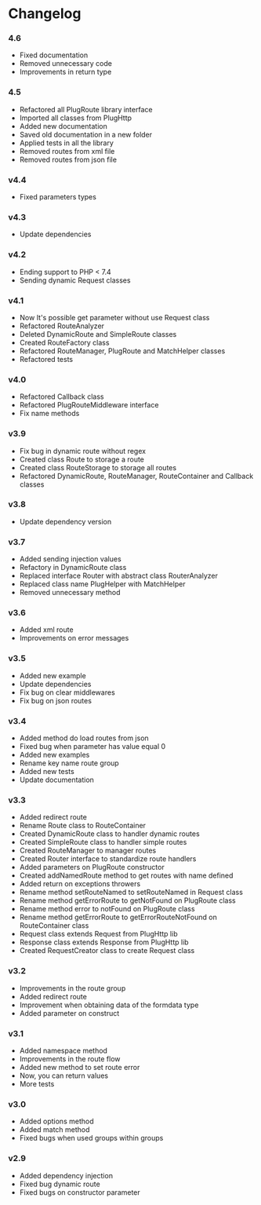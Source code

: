# Changelog

### 4.6
* Fixed documentation
* Removed unnecessary code
* Improvements in return type

### 4.5
* Refactored all PlugRoute library interface
* Imported all classes from PlugHttp
* Added new documentation
* Saved old documentation in a new folder
* Applied tests in all the library
* Removed routes from xml file
* Removed routes from json file

### v4.4
* Fixed parameters types

### v4.3
* Update dependencies

### v4.2
* Ending support to PHP < 7.4
* Sending dynamic Request classes

### v4.1
* Now It's possible get parameter without use Request class
* Refactored RouteAnalyzer
* Deleted DynamicRoute and SimpleRoute classes
* Created RouteFactory class
* Refactored RouteManager, PlugRoute and MatchHelper classes
* Refactored tests

### v4.0
* Refactored Callback class
* Refactored PlugRouteMiddleware interface
* Fix name methods

### v3.9
* Fix bug in dynamic route without regex
* Created class Route to storage a route
* Created class RouteStorage to storage all routes
* Refactored DynamicRoute, RouteManager, RouteContainer and Callback classes

### v3.8
* Update dependency version

### v3.7
* Added sending injection values
* Refactory in DynamicRoute class
* Replaced interface Router with abstract class RouterAnalyzer
* Replaced class name PlugHelper with MatchHelper
* Removed unnecessary method

### v3.6
* Added xml route
* Improvements on error messages

### v3.5
* Added new example
* Update dependencies
* Fix bug on clear middlewares
* Fix bug on json routes

### v3.4
* Added method do load routes from json
* Fixed bug when parameter has value equal 0
* Added new examples
* Rename key name route group
* Added new tests
* Update documentation

### v3.3
* Added redirect route
* Rename Route class to RouteContainer
* Created DynamicRoute class to handler dynamic routes
* Created SimpleRoute class to handler simple routes
* Created RouteManager to manager routes
* Created Router interface to standardize route handlers
* Added parameters on PlugRoute constructor
* Created addNamedRoute method to get routes with name defined
* Added return on exceptions throwers
* Rename method setRouteNamed to setRouteNamed in Request class
* Rename method getErrorRoute to getNotFound on PlugRoute class
* Rename method error to notFound on PlugRoute class
* Rename method getErrorRoute to getErrorRouteNotFound on RouteContainer class
* Request class extends Request from PlugHttp lib
* Response class extends Response from PlugHttp lib
* Created RequestCreator class to create Request class

### v3.2
* Improvements in the route group
* Added redirect route
* Improvement when obtaining data of the formdata type
* Added parameter on construct

### v3.1
* Added namespace method
* Improvements in the route flow
* Added new method to set route error
* Now, you can return values
* More tests

### v3.0
* Added options method
* Added match method
* Fixed bugs when used groups within groups

### v2.9
* Added dependency injection
* Fixed bug dynamic route
* Fixed bugs on constructor parameter
